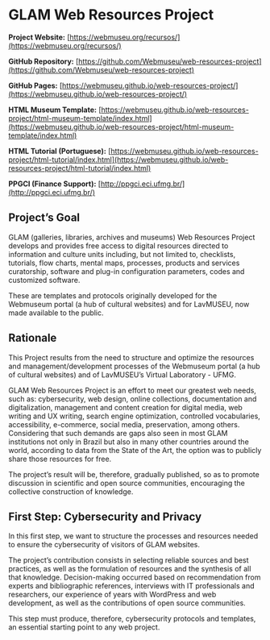 # GLAM Web Resources Project

**Project Website:** [https://webmuseu.org/recursos/](https://webmuseu.org/recursos/)

**GitHub Repository:** [https://github.com/Webmuseu/web-resources-project](https://github.com/Webmuseu/web-resources-project)

**GitHub Pages:** [https://webmuseu.github.io/web-resources-project/](https://webmuseu.github.io/web-resources-project/) 

**HTML Museum Template:** [https://webmuseu.github.io/web-resources-project/html-museum-template/index.html](https://webmuseu.github.io/web-resources-project/html-museum-template/index.html)

**HTML Tutorial (Portuguese):** [https://webmuseu.github.io/web-resources-project/html-tutorial/index.html](https://webmuseu.github.io/web-resources-project/html-tutorial/index.html)

**PPGCI (Finance Support):** [http://ppgci.eci.ufmg.br/](http://ppgci.eci.ufmg.br/)

## Project’s Goal

GLAM (galleries, libraries, archives and museums) Web Resources Project develops and provides free access to digital resources directed to information and culture units including, but not limited to, checklists, tutorials, flow charts, mental maps, processes, products and services curatorship, software and plug-in configuration parameters, codes and customized software.

These are templates and protocols originally developed for the Webmuseum portal (a hub of cultural websites) and for LavMUSEU, now made available to the public.

## Rationale

This Project results from the need to structure and optimize the resources and management/development processes of the Webmuseum portal (a hub of cultural websites) and of LavMUSEU’s Virtual Laboratory - UFMG.

GLAM Web Resources Project is an effort to meet our greatest web needs, such as: cybersecurity, web design, online collections, documentation and digitalization, management and content creation for digital media, web writing and UX writing, search engine optimization, controlled vocabularies, accessibility, e-commerce, social media, preservation, among others.
Considering that such demands are gaps also seen in most GLAM institutions not only in Brazil but also in many other countries around the world, according to data from the State of the Art, the option was to publicly share those resources for free.

The project’s result will be, therefore, gradually published, so as to promote discussion in scientific and open source communities, encouraging the collective construction of knowledge.

## First Step: Cybersecurity and Privacy

In this first step, we want to structure the processes and resources needed to ensure the cybersecurity of visitors of GLAM websites.

The project’s contribution consists in selecting reliable sources and best practices, as well as the formulation of resources and the synthesis of all that knowledge.
Decision-making occurred based on recommendation from experts and bibliographic references, interviews with IT professionals and researchers, our experience of years with WordPress and web development, as well as the contributions of open source communities.

This step must produce, therefore, cybersecurity protocols and templates, an essential starting point to any web project.
